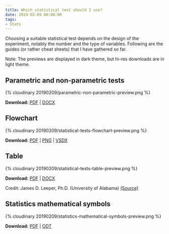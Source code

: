 ```yaml
---
title: Which statistical test should I use?
date: 2019-02-09 00:00:00
tags:
- Stats
---
```


Choosing a suitable statistical test depends on the design of the experiment, notably the number and the type of variables. Following are the guides (or rather cheat sheets) that I have gathered so far.

<!-- more -->

Note: The previews are displayed in dark theme, but hi-res downloads are in light theme.

## Parametric and non-parametric tests

{% cloudinary 20190209/parametric-non-parametric-preview.png %}

**Download:** [PDF](https://mega.nz/#!3F81WarB!9aBojWuS6S4_8azMSFdy5ug3UDqCt3UHCKFr77Wpkg0) | [DOCX](https://mega.nz/#!nB9zgCiA!hHHtI-MELou9xVq1dMpkJeE2edXogkP1kEnxE1gr-84)

## Flowchart

{% cloudinary 20190209/statistical-tests-flowchart-preview.png %}

**Download:** [PDF](https://mega.nz/#!Sc1V1SyY!7fNjEdFzqlYgWwjKW32HPWxJOHXT2Kv6UMGGSDcXfG0) | [PNG](https://mega.nz/#!2VljQADK!QFvsHsaVfMxVAc608HxdBPaS60oPfb3nz7kTNifboI8) | [VSDX](https://mega.nz/#!rJ91TCAK!UCteuqa2z04ZMwWz3aj3_yq2kdDEDP-CjmWjh0_9dh4)

## Table

{% cloudinary 20190209/statistical-tests-table-preview.png %}

**Download:** [PDF](https://mega.nz/#!KN0jjaoS!cqr4sXCabLuD7jIs1GDGUuNrZP0okYRck24-V5QpS8U) | [DOCX](https://mega.nz/#!vV1TXaBb!Rq6x3--CRizMLCJFJ4wgADQmo-NPRMNERSIHeWSwW1o)

Credit: James D. Leeper, Ph.D. (University of Alabama) [(Source)](https://statranalysis.net/2015/07/27/choosing-the-correct-statistical-test/)

## Statistics mathematical symbols

{% cloudinary 20190209/statistics-mathematical-symbols-preview.png %}

**Download:** [PDF](https://mega.nz/#!Sc8hUISZ!B-j-ULD7CKDltjBYBRiX7_EPRe0P_YiUDmMzFBLlaEY) | [ODT](https://mega.nz/#!LA0XlAwa!FvU91TB43vgj7fLmNLTq_uMHlSGFHjB1EwVYuv8zlBQ)